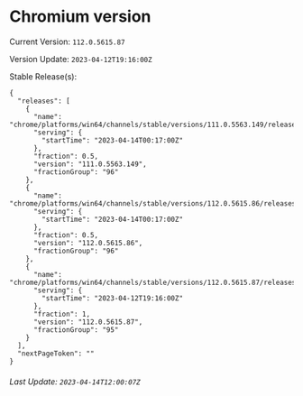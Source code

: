 # Chromium version

Current Version: `112.0.5615.87`

Version Update: `2023-04-12T19:16:00Z`

Stable Release(s):
```
{
  "releases": [
    {
      "name": "chrome/platforms/win64/channels/stable/versions/111.0.5563.149/releases/1681431420",
      "serving": {
        "startTime": "2023-04-14T00:17:00Z"
      },
      "fraction": 0.5,
      "version": "111.0.5563.149",
      "fractionGroup": "96"
    },
    {
      "name": "chrome/platforms/win64/channels/stable/versions/112.0.5615.86/releases/1681431420",
      "serving": {
        "startTime": "2023-04-14T00:17:00Z"
      },
      "fraction": 0.5,
      "version": "112.0.5615.86",
      "fractionGroup": "96"
    },
    {
      "name": "chrome/platforms/win64/channels/stable/versions/112.0.5615.87/releases/1681326960",
      "serving": {
        "startTime": "2023-04-12T19:16:00Z"
      },
      "fraction": 1,
      "version": "112.0.5615.87",
      "fractionGroup": "95"
    }
  ],
  "nextPageToken": ""
}
```

###### Last Update: `2023-04-14T12:00:07Z`
        